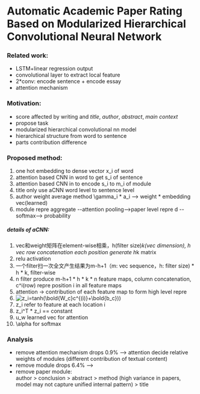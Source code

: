 # Automatic Academic Paper Rating Based on Modularized Hierarchical Convolutional Neural Network  
### Related work:  
* LSTM+linear regression output
* convolutional layer to extract local feature
* 2*conv: encode sentence + encode essay
* attention mechanism

### Motivation:  
* score affected by writing and _title_, _author_, _abstract_, _main_ _context_
* propose task
* modularized hierarchical convolutional nn model
* hierarchical structure from word to sentence  
* parts contribution difference  

### Proposed method:  
1. one hot embedding to dense vector x_i of word  
2. attention based CNN in word to get s_i of sentence  
3. attention based CNN in to encode s_i to m_i of module  
4. title only use aCNN word level to sentence level  
5. author weight average method \gamma_i * a_i --> weight * embedding vec(learned)  
6. module repre aggregate --attention pooling-->paper level repre d --softmax--> probability  

##### details of aCNN:  
1. vec和weight矩阵在element-wise相乘，h(filter size)*k(vec dimension), h vec row concatenation each position generate h*k matrix  
2. relu  activation  
3. 一个filter扫一次全文产生结果为m-h+1（m: vec sequence，h: filter size) * h * k, filter-wise  
4. n filter produce m-h+1 * h * k * n feature maps, column concatenation, c^i(row) repre position i in all feature maps  
5. attention -> contribution of each feature map to form high level repre  
6. <img src="https://latex.codecogs.com/gif.latex?\inline&space;z_i=tanh(\bold{W_c}c^{(i)}&plus;\bold{b_c}))" title="z_i=tanh(\bold{W_c}c^{(i)}+\bold{b_c}))" />  
7. z_i refer to feature at each location i  
8. z_i^T * z_i == constant  
9. u_w learned vec for attention  
10. \alpha for softmax

### Analysis
* remove attention mechanism drops 0.9% --> attention decide relative weights of modules (different contribution of textual content)
* remove module drops 6.4% --> 
* remove paper module:  
  author > conclusion > abstract > method (high variance in papers, model may not capture unified internal pattern) > title
